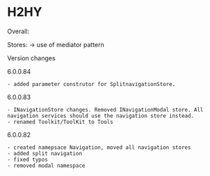 # H2HY

Overall:

Stores:
-> use of mediator pattern



Version changes

6.0.0.84

	- added parameter construtor for SplitnavigationStore.

6.0.0.83

	- INavigationStore changes. Removed INavigationModal store. All navigation services should use the navigation store instead.
	- renamed Toolkit/ToolKit to Tools

6.0.0.82

	- created namepsace Navigation, moved all navigation stores
	- added split navigation
	- fixed typos
	- removed modal namespace